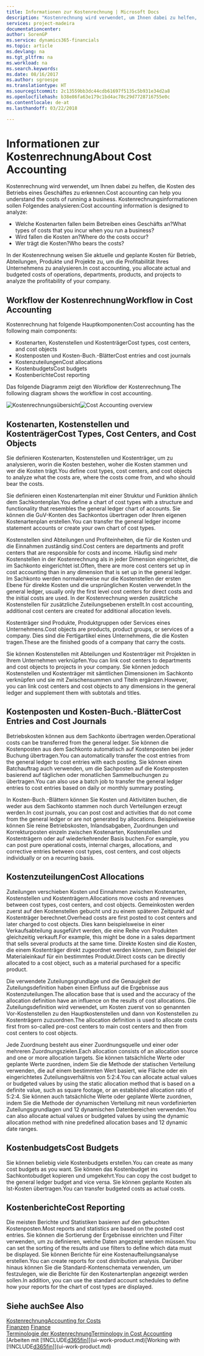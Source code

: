 ```yaml
---
title: Informationen zur Kostenrechnung | Microsoft Docs
description: "Kostenrechnung wird verwendet, um Ihnen dabei zu helfen, die Kosten des Betriebs eines Geschäftes zu erkennen."
services: project-madeira
documentationcenter: 
author: SorenGP
ms.service: dynamics365-financials
ms.topic: article
ms.devlang: na
ms.tgt_pltfrm: na
ms.workload: na
ms.search.keywords: 
ms.date: 08/16/2017
ms.author: sgroespe
ms.translationtype: HT
ms.sourcegitcommit: 2c13559bb3dc44cdb61697f5135c5b931e34d2a8
ms.openlocfilehash: b38e86fa63e179c1bd4ac78c29d7728716755e0c
ms.contentlocale: de-at
ms.lasthandoff: 03/22/2018

---
```

# <a name="about-cost-accounting"></a><span data-ttu-id="a2e4b-103">Informationen zur Kostenrechnung</span><span class="sxs-lookup"><span data-stu-id="a2e4b-103">About Cost Accounting</span></span>
<span data-ttu-id="a2e4b-104">Kostenrechnung wird verwendet, um Ihnen dabei zu helfen, die Kosten des Betriebs eines Geschäftes zu erkennen.</span><span class="sxs-lookup"><span data-stu-id="a2e4b-104">Cost accounting can help you understand the costs of running a business.</span></span> <span data-ttu-id="a2e4b-105">Kostenrechnungsinformationen sollen Folgendes analysieren:</span><span class="sxs-lookup"><span data-stu-id="a2e4b-105">Cost accounting information is designed to analyze:</span></span>  

-   <span data-ttu-id="a2e4b-106">Welche Kostenarten fallen beim Betreiben eines Geschäfts an?</span><span class="sxs-lookup"><span data-stu-id="a2e4b-106">What types of costs that you incur when you run a business?</span></span>  
-   <span data-ttu-id="a2e4b-107">Wird fallen die Kosten an?</span><span class="sxs-lookup"><span data-stu-id="a2e4b-107">Where do the costs occur?</span></span>  
-   <span data-ttu-id="a2e4b-108">Wer trägt die Kosten?</span><span class="sxs-lookup"><span data-stu-id="a2e4b-108">Who bears the costs?</span></span>  

<span data-ttu-id="a2e4b-109">In der Kostenrechnung weisen Sie aktuelle und geplante Kosten für Betrieb, Abteilungen, Produkte und Projekte zu, um die Profitabilität Ihres Unternehmens zu analysieren.</span><span class="sxs-lookup"><span data-stu-id="a2e4b-109">In cost accounting, you allocate actual and budgeted costs of operations, departments, products, and projects to analyze the profitability of your company.</span></span>  

## <a name="workflow-in-cost-accounting"></a><span data-ttu-id="a2e4b-110">Workflow der Kostenrechnung</span><span class="sxs-lookup"><span data-stu-id="a2e4b-110">Workflow in Cost Accounting</span></span>  
<span data-ttu-id="a2e4b-111">Kostenrechnung hat folgende Hauptkomponenten:</span><span class="sxs-lookup"><span data-stu-id="a2e4b-111">Cost accounting has the following main components:</span></span>  

-   <span data-ttu-id="a2e4b-112">Kostenarten, Kostenstellen und Kostenträger</span><span class="sxs-lookup"><span data-stu-id="a2e4b-112">Cost types, cost centers, and cost objects</span></span>  
-   <span data-ttu-id="a2e4b-113">Kostenposten und Kosten-Buch.-Blätter</span><span class="sxs-lookup"><span data-stu-id="a2e4b-113">Cost entries and cost journals</span></span>  
-   <span data-ttu-id="a2e4b-114">Kostenzuteilungen</span><span class="sxs-lookup"><span data-stu-id="a2e4b-114">Cost allocations</span></span>  
-   <span data-ttu-id="a2e4b-115">Kostenbudgets</span><span class="sxs-lookup"><span data-stu-id="a2e4b-115">Cost budgets</span></span>
-   <span data-ttu-id="a2e4b-116">Kostenberichte</span><span class="sxs-lookup"><span data-stu-id="a2e4b-116">Cost reporting</span></span>  

<span data-ttu-id="a2e4b-117">Das folgende Diagramm zeigt den Workflow der Kostenrechnung.</span><span class="sxs-lookup"><span data-stu-id="a2e4b-117">The following diagram shows the workflow in cost accounting.</span></span>  

<span data-ttu-id="a2e4b-118">![Kostenrechnungsübersicht](media/costaccountingoverview.png "CostAccountingOverview")</span><span class="sxs-lookup"><span data-stu-id="a2e4b-118">![Cost Accounting overview](media/costaccountingoverview.png "CostAccountingOverview")</span></span>  

## <a name="cost-types-cost-centers-and-cost-objects"></a><span data-ttu-id="a2e4b-119">Kostenarten, Kostenstellen und Kostenträger</span><span class="sxs-lookup"><span data-stu-id="a2e4b-119">Cost Types, Cost Centers, and Cost Objects</span></span>  
<span data-ttu-id="a2e4b-120">Sie definieren Kostenarten, Kostenstellen und Kostenträger, um zu analysieren, worin die Kosten bestehen, woher die Kosten stammen und wer die Kosten trägt.</span><span class="sxs-lookup"><span data-stu-id="a2e4b-120">You define cost types, cost centers, and cost objects to analyze what the costs are, where the costs come from, and who should bear the costs.</span></span>  

<span data-ttu-id="a2e4b-121">Sie definieren einen Kostenartenplan mit einer Struktur und Funktion ähnlich dem Sachkontenplan.</span><span class="sxs-lookup"><span data-stu-id="a2e4b-121">You define a chart of cost types with a structure and functionality that resembles the general ledger chart of accounts.</span></span> <span data-ttu-id="a2e4b-122">Sie können die GuV-Konten des Sachkontos übertragen oder Ihren eigenen Kostenartenplan erstellen.</span><span class="sxs-lookup"><span data-stu-id="a2e4b-122">You can transfer the general ledger income statement accounts or create your own chart of cost types.</span></span>  

<span data-ttu-id="a2e4b-123">Kostenstellen sind Abteilungen und Profiteinheiten, die für die Kosten und die Einnahmen zuständig sind.</span><span class="sxs-lookup"><span data-stu-id="a2e4b-123">Cost centers are departments and profit centers that are responsible for costs and income.</span></span> <span data-ttu-id="a2e4b-124">Häufig sind mehr Kostenstellen in der Kostenrechnung als in jeder Dimension eingerichtet, die im Sachkonto eingerichtet ist.</span><span class="sxs-lookup"><span data-stu-id="a2e4b-124">Often, there are more cost centers set up in cost accounting than in any dimension that is set up in the general ledger.</span></span> <span data-ttu-id="a2e4b-125">Im Sachkonto werden normalerweise nur die Kostenstellen der ersten Ebene für direkte Kosten und die ursprünglichen Kosten verwendet.</span><span class="sxs-lookup"><span data-stu-id="a2e4b-125">In the general ledger, usually only the first level cost centers for direct costs and the initial costs are used.</span></span> <span data-ttu-id="a2e4b-126">In der Kostenrechnung werden zusätzliche Kostenstellen für zusätzliche Zuteilungsebenen erstellt.</span><span class="sxs-lookup"><span data-stu-id="a2e4b-126">In cost accounting, additional cost centers are created for additional allocation levels.</span></span>  

<span data-ttu-id="a2e4b-127">Kostenträger sind Produkte, Produktgruppen oder Services eines Unternehmens.</span><span class="sxs-lookup"><span data-stu-id="a2e4b-127">Cost objects are products, product groups, or services of a company.</span></span> <span data-ttu-id="a2e4b-128">Dies sind die Fertigartikel eines Unternehmens, die die Kosten tragen.</span><span class="sxs-lookup"><span data-stu-id="a2e4b-128">These are the finished goods of a company that carry the costs.</span></span>  

<span data-ttu-id="a2e4b-129">Sie können Kostenstellen mit Abteilungen und Kostenträger mit Projekten in Ihrem Unternehmen verknüpfen.</span><span class="sxs-lookup"><span data-stu-id="a2e4b-129">You can link cost centers to departments and cost objects to projects in your company.</span></span> <span data-ttu-id="a2e4b-130">Sie können jedoch Kostenstellen und Kostenträger mit sämtlichen Dimensionen im Sachkonto verknüpfen und sie mit Zwischensummen und Titeln ergänzen.</span><span class="sxs-lookup"><span data-stu-id="a2e4b-130">However, you can link cost centers and cost objects to any dimensions in the general ledger and supplement them with subtotals and titles.</span></span>  

## <a name="cost-entries-and-cost-journals"></a><span data-ttu-id="a2e4b-131">Kostenposten und Kosten-Buch.-Blätter</span><span class="sxs-lookup"><span data-stu-id="a2e4b-131">Cost Entries and Cost Journals</span></span>  
<span data-ttu-id="a2e4b-132">Betriebskosten können aus dem Sachkonto übertragen werden.</span><span class="sxs-lookup"><span data-stu-id="a2e4b-132">Operational costs can be transferred from the general ledger.</span></span> <span data-ttu-id="a2e4b-133">Sie können die Kostenposten aus dem Sachkonto automatisch auf Kostenposten bei jeder Buchung übertragen.</span><span class="sxs-lookup"><span data-stu-id="a2e4b-133">You can automatically transfer the cost entries from the general ledger to cost entries with each posting.</span></span> <span data-ttu-id="a2e4b-134">Sie können einen Batchauftrag auch verwenden, um die Sachposten auf die Kostenposten basierend auf täglichen oder monatlichen Sammelbuchungen zu übertragen.</span><span class="sxs-lookup"><span data-stu-id="a2e4b-134">You can also use a batch job to transfer the general ledger entries to cost entries based on daily or monthly summary posting.</span></span>  

<span data-ttu-id="a2e4b-135">In Kosten-Buch.-Blättern können Sie Kosten und Aktivitäten buchen, die weder aus dem Sachkonto stammen noch durch Verteilungen erzeugt werden.</span><span class="sxs-lookup"><span data-stu-id="a2e4b-135">In cost journals, you can post cost and activities that do not come from the general ledger or are not generated by allocations.</span></span> <span data-ttu-id="a2e4b-136">Beispielsweise können Sie reine Betriebskosten, Inlandsabgaben, Zuordnungen und Korrekturposten einzeln zwischen Kostenarten, Kostenstellen und Kostenträgern oder auf wiederkehrender Basis buchen.</span><span class="sxs-lookup"><span data-stu-id="a2e4b-136">For example, you can post pure operational costs, internal charges, allocations, and corrective entries between cost types, cost centers, and cost objects individually or on a recurring basis.</span></span>  

## <a name="cost-allocations"></a><span data-ttu-id="a2e4b-137">Kostenzuteilungen</span><span class="sxs-lookup"><span data-stu-id="a2e4b-137">Cost Allocations</span></span>  
<span data-ttu-id="a2e4b-138">Zuteilungen verschieben Kosten und Einnahmen zwischen Kostenarten, Kostenstellen und Kostenträgern.</span><span class="sxs-lookup"><span data-stu-id="a2e4b-138">Allocations move costs and revenues between cost types, cost centers, and cost objects.</span></span> <span data-ttu-id="a2e4b-139">Gemeinkosten werden zuerst auf den Kostenstellen gebucht und zu einem späteren Zeitpunkt auf Kostenträger berechnet.</span><span class="sxs-lookup"><span data-stu-id="a2e4b-139">Overhead costs are first posted to cost centers and later charged to cost objects.</span></span> <span data-ttu-id="a2e4b-140">Dies kann beispielsweise in einer Verkaufsabteilung ausgeführt werden, die eine Reihe von Produkten gleichzeitig verkauft.</span><span class="sxs-lookup"><span data-stu-id="a2e4b-140">For example, this might be done in a sales department that sells several products at the same time.</span></span> <span data-ttu-id="a2e4b-141">Direkte Kosten sind die Kosten, die einem Kostenträger direkt zugeordnet werden können, zum Beispiel der Materialeinkauf für ein bestimmtes Produkt.</span><span class="sxs-lookup"><span data-stu-id="a2e4b-141">Direct costs can be directly allocated to a cost object, such as a material purchased for a specific product.</span></span>  

<span data-ttu-id="a2e4b-142">Die verwendete Zuteilungsgrundlage und die Genauigkeit der Zuteilungsdefinition haben einen Einfluss auf die Ergebnisse aus Kostenzuteilungen.</span><span class="sxs-lookup"><span data-stu-id="a2e4b-142">The allocation base that is used and the accuracy of the allocation definition have an influence on the results of cost allocations.</span></span> <span data-ttu-id="a2e4b-143">Die Zuteilungsdefinition wird verwendet, um Kosten zuerst von so genannten Vor-Kostenstellen zu den Hauptkostenstellen und dann von Kostenstellen zu Kostenträgern zuzuordnen.</span><span class="sxs-lookup"><span data-stu-id="a2e4b-143">The allocation definition is used to allocate costs first from so-called pre-cost centers to main cost centers and then from cost centers to cost objects.</span></span>  

<span data-ttu-id="a2e4b-144">Jede Zuordnung besteht aus einer Zuordnungsquelle und einer oder mehreren Zuordnungszielen.</span><span class="sxs-lookup"><span data-stu-id="a2e4b-144">Each allocation consists of an allocation source and one or more allocation targets.</span></span> <span data-ttu-id="a2e4b-145">Sie können tatsächliche Werte oder geplante Werte zuordnen, indem Sie die Methode der statischen Verteilung verwenden, die auf einem bestimmten Wert basiert, wie Fläche oder ein eingerichtetes Zuteilungsverhältnis von 5:2:4.</span><span class="sxs-lookup"><span data-stu-id="a2e4b-145">You can allocate actual values or budgeted values by using the static allocation method that is based on a definite value, such as square footage, or an established allocation ratio of 5:2:4.</span></span> <span data-ttu-id="a2e4b-146">Sie können auch tatsächliche Werte oder geplante Werte zuordnen, indem Sie die Methode der dynamischen Verteilung mit neun vordefinierten Zuteilungsgrundlagen und 12 dynamischen Datenbereichen verwenden.</span><span class="sxs-lookup"><span data-stu-id="a2e4b-146">You can also allocate actual values or budgeted values by using the dynamic allocation method with nine predefined allocation bases and 12 dynamic date ranges.</span></span>  

## <a name="cost-budgets"></a><span data-ttu-id="a2e4b-147">Kostenbudgets</span><span class="sxs-lookup"><span data-stu-id="a2e4b-147">Cost Budgets</span></span>  
<span data-ttu-id="a2e4b-148">Sie können beliebig viele Kostenbudgets erstellen.</span><span class="sxs-lookup"><span data-stu-id="a2e4b-148">You can create as many cost budgets as you want.</span></span> <span data-ttu-id="a2e4b-149">Sie können das Kostenbudget ins Sachkontobudget kopieren und umgekehrt.</span><span class="sxs-lookup"><span data-stu-id="a2e4b-149">You can copy the cost budget to the general ledger budget and vice versa.</span></span> <span data-ttu-id="a2e4b-150">Sie können geplante Kosten als Ist-Kosten übertragen.</span><span class="sxs-lookup"><span data-stu-id="a2e4b-150">You can transfer budgeted costs as actual costs.</span></span>  

## <a name="cost-reporting"></a><span data-ttu-id="a2e4b-151">Kostenberichte</span><span class="sxs-lookup"><span data-stu-id="a2e4b-151">Cost Reporting</span></span>  
<span data-ttu-id="a2e4b-152">Die meisten Berichte und Statistiken basieren auf den gebuchten Kostenposten.</span><span class="sxs-lookup"><span data-stu-id="a2e4b-152">Most reports and statistics are based on the posted cost entries.</span></span> <span data-ttu-id="a2e4b-153">Sie können die Sortierung der Ergebnisse einrichten und Filter verwenden, um zu definieren, welche Daten angezeigt werden müssen.</span><span class="sxs-lookup"><span data-stu-id="a2e4b-153">You can set the sorting of the results and use filters to define which data must be displayed.</span></span> <span data-ttu-id="a2e4b-154">Sie können Berichte für eine Kostenaufteilungsanalyse erstellen.</span><span class="sxs-lookup"><span data-stu-id="a2e4b-154">You can create reports for cost distribution analysis.</span></span> <span data-ttu-id="a2e4b-155">Darüber hinaus können Sie die Standard-Kontenschemata verwenden, um festzulegen, wie die Berichte für den Kostenartenplan angezeigt werden sollen.</span><span class="sxs-lookup"><span data-stu-id="a2e4b-155">In addition, you can use the standard account schedules to define how your reports for the chart of cost types are displayed.</span></span>  

## <a name="see-also"></a><span data-ttu-id="a2e4b-156">Siehe auch</span><span class="sxs-lookup"><span data-stu-id="a2e4b-156">See Also</span></span>  
 [<span data-ttu-id="a2e4b-157">Kostenrechnung</span><span class="sxs-lookup"><span data-stu-id="a2e4b-157">Accounting for Costs</span></span>](finance-manage-cost-accounting.md)  
 <span data-ttu-id="a2e4b-158">[Finanzen](finance.md) </span><span class="sxs-lookup"><span data-stu-id="a2e4b-158">[Finance](finance.md) </span></span>  
 [<span data-ttu-id="a2e4b-159">Terminologie der Kostenrechnung</span><span class="sxs-lookup"><span data-stu-id="a2e4b-159">Terminology in Cost Accounting</span></span>](finance-terminology-in-cost-accounting.md)  
 <span data-ttu-id="a2e4b-160">[Arbeiten mit [!INCLUDE[d365fin](includes/d365fin_md.md)]](ui-work-product.md)</span><span class="sxs-lookup"><span data-stu-id="a2e4b-160">[Working with [!INCLUDE[d365fin](includes/d365fin_md.md)]](ui-work-product.md)</span></span>

